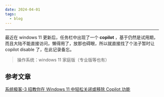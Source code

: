 ```yaml
---
date: 2024-04-01
tags:
  - blog
---
```

***

最近在 windows 11 更新后，任务栏中出现了一个 **copilot** ，基于仍然是试用期，而且大陆不能直接访问，懒得用了，放那也碍眼，所以就直接找了个法子暂时让 copilot disable 了，在此记录备忘。

> 操作系统：windows 11 家庭版（专业版等也有）

<!-- more -->

## 参考文章

[系统极客-3 招教你在 Windows 11 中轻松关闭或移除 Copilot 功能](https://www.sysgeek.cn/windows-11-disable-copilot/)